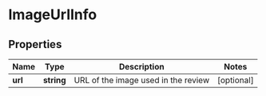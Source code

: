 # ImageUrlInfo

## Properties

| Name | Type | Description | Notes |
|------------ | ------------- | ------------- | -------------|
**url** | **string** | URL of the image used in the review |[optional]|
